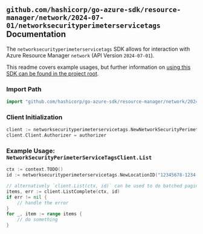 
## `github.com/hashicorp/go-azure-sdk/resource-manager/network/2024-07-01/networksecurityperimeterservicetags` Documentation

The `networksecurityperimeterservicetags` SDK allows for interaction with Azure Resource Manager `network` (API Version `2024-07-01`).

This readme covers example usages, but further information on [using this SDK can be found in the project root](https://github.com/hashicorp/go-azure-sdk/tree/main/docs).

### Import Path

```go
import "github.com/hashicorp/go-azure-sdk/resource-manager/network/2024-07-01/networksecurityperimeterservicetags"
```


### Client Initialization

```go
client := networksecurityperimeterservicetags.NewNetworkSecurityPerimeterServiceTagsClientWithBaseURI("https://management.azure.com")
client.Client.Authorizer = authorizer
```


### Example Usage: `NetworkSecurityPerimeterServiceTagsClient.List`

```go
ctx := context.TODO()
id := networksecurityperimeterservicetags.NewLocationID("12345678-1234-9876-4563-123456789012", "locationName")

// alternatively `client.List(ctx, id)` can be used to do batched pagination
items, err := client.ListComplete(ctx, id)
if err != nil {
	// handle the error
}
for _, item := range items {
	// do something
}
```

